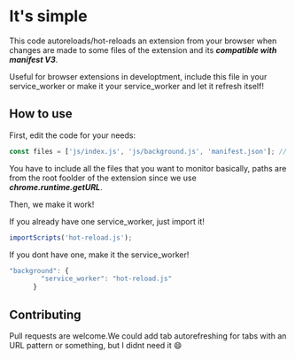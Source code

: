 # It's simple

This code autoreloads/hot-reloads an extension from your browser when changes are made to some files of the extension and its ***compatible with manifest V3***.

Useful for browser extensions in developtment, include this file in your service_worker or make it your service_worker and let it refresh itself!

## How to use
First, edit the code for your needs:
```javascript
const files = ['js/index.js', 'js/background.js', 'manifest.json']; // List of files to check for changes
```
You have to include all the files that you want to monitor basically, paths are from the root foolder of the extension since we use ***chrome.runtime.getURL***.

Then, we make it work!

If you already have one service_worker, just import it!
```javascript
importScripts('hot-reload.js');
```
If you dont have one, make it the service_worker!
```javascript
"background": {
		"service_worker": "hot-reload.js"
	  }
```

## Contributing

Pull requests are welcome.We could add tab autorefreshing for tabs with an URL pattern or something, but I didnt need it :smile:
